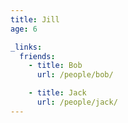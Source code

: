```yaml
---
title: Jill
age: 6

_links:
  friends:
    - title: Bob
      url: /people/bob/

    - title: Jack
      url: /people/jack/
---
```

